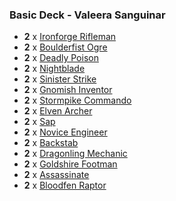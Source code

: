 ### Basic Deck - Valeera Sanguinar

* **2** x [Ironforge Rifleman](http://www.hearthpwn.com/cards/41-ironforge-rifleman)
* **2** x [Boulderfist Ogre](http://www.hearthpwn.com/cards/60-boulderfist-ogre)
* **2** x [Deadly Poison](http://www.hearthpwn.com/cards/87-deadly-poison)
* **2** x [Nightblade](http://www.hearthpwn.com/cards/184-nightblade)
* **2** x [Sinister Strike](http://www.hearthpwn.com/cards/205-sinister-strike)
* **2** x [Gnomish Inventor](http://www.hearthpwn.com/cards/246-gnomish-inventor)
* **2** x [Stormpike Commando](http://www.hearthpwn.com/cards/325-stormpike-commando)
* **2** x [Elven Archer](http://www.hearthpwn.com/cards/356-elven-archer)
* **2** x [Sap](http://www.hearthpwn.com/cards/385-sap)
* **2** x [Novice Engineer](http://www.hearthpwn.com/cards/435-novice-engineer)
* **2** x [Backstab](http://www.hearthpwn.com/cards/471-backstab)
* **2** x [Dragonling Mechanic](http://www.hearthpwn.com/cards/472-dragonling-mechanic)
* **2** x [Goldshire Footman](http://www.hearthpwn.com/cards/564-goldshire-footman)
* **2** x [Assassinate](http://www.hearthpwn.com/cards/568-assassinate)
* **2** x [Bloodfen Raptor](http://www.hearthpwn.com/cards/576-bloodfen-raptor)
